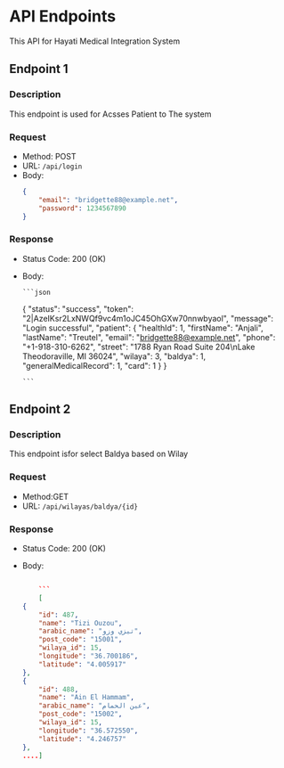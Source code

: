 # API Endpoints

This API for Hayati Medical Integration System

## Endpoint 1

### Description

This endpoint is used for Acsses Patient to The system

### Request

-   Method: POST
-   URL: `/api/login`
-   Body:
    ```json
    {
        "email": "bridgette88@example.net",
        "password": 1234567890
    }
    ```

### Response

-   Status Code: 200 (OK)
-   Body:

        ```json

    {
    "status": "success",
    "token": "2|AzeIKsr2LxNWQf9vc4m1oJC45OhGXw70nnwbyaol",
    "message": "Login successful",
    "patient": {
    "healthId": 1,
    "firstName": "Anjali",
    "lastName": "Treutel",
    "email": "bridgette88@example.net",
    "phone": "+1-918-310-6262",
    "street": "1788 Ryan Road Suite 204\nLake Theodoraville, MI 36024",
    "wilaya": 3,
    "baldya": 1,
    "generalMedicalRecord": 1,
    "card": 1
    }
    }

        ```

## Endpoint 2

### Description

This endpoint isfor select Baldya based on Wilay

### Request

-   Method:GET
-   URL: `/api/wilayas/baldya/{id}`

### Response

-   Status Code: 200 (OK)
-   Body:

    ````json

        ```
        [
    {
        "id": 487,
        "name": "Tizi Ouzou",
        "arabic_name": "تيزي وزو",
        "post_code": "15001",
        "wilaya_id": 15,
        "longitude": "36.700186",
        "latitude": "4.005917"
    },
    {
        "id": 488,
        "name": "Ain El Hammam",
        "arabic_name": "عين الحمام",
        "post_code": "15002",
        "wilaya_id": 15,
        "longitude": "36.572550",
        "latitude": "4.246757"
    },
    ....]

    ````
